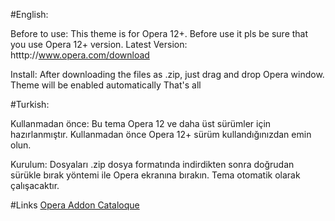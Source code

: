 #English:

Before to use:
This theme is for Opera 12+. Before use it pls be sure that you use Opera 12+ version.
Latest Version: htttp://www.opera.com/download

Install:
After downloading the files as .zip, just drag and drop Opera window. Theme will be enabled automatically That's all


#Turkish:

Kullanmadan önce:
Bu tema Opera 12 ve daha üst sürümler için hazırlanmıştır. Kullanmadan önce Opera 12+ sürüm kullandığınızdan emin olun.

Kurulum:
Dosyaları .zip dosya formatında indirdikten sonra doğrudan sürükle bırak yöntemi ile Opera ekranına bırakın. Tema otomatik olarak çalışacaktır.

#Links
[Opera Addon Cataloque](http://addons.opera.com/)